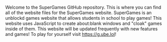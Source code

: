 Welcome to the SuperGames GitHub repository. This is where you can find all of the website files for the SuperGames website. 
SuperGames is an unblockd games website that allows students in school to play games! This website uses JavaScript to create about:blank
windows and "cloak" games inside of them. This website will be updated frequently with new features and games! To play for yourself visit https://g.ube.lol!
